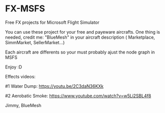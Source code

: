 # FX-MSFS
Free FX projects for Microsoft Flight Simulator

You can use these project for your free and payeware aircrafts. One thing is needed, credit me: "BlueMesh" in your aircraft description ( Marketplace, SimmMarket, SellerMarket...)

Each aircraft are differents so your must probably ajust the node graph in MSFS

Enjoy :D

Effects videos:

#1 Water Dump: https://youtu.be/2C3daN36KXk

#2 Aerobatic Smoke: https://www.youtube.com/watch?v=w5Li2SBL4f8

Jimmy, BlueMesh
